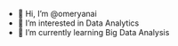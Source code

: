 - 👋 Hi, I’m @omeryanai
- 👀 I’m interested in Data Analytics
- 🌱 I’m currently learning Big Data Analysis


<!---
omeryanai/omeryanai is a ✨ special ✨ repository because its `README.md` (this file) appears on your GitHub profile.
You can click the Preview link to take a look at your changes.
--->
